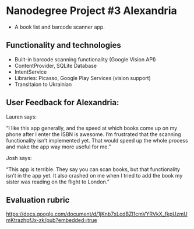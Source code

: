 # Nanodegree Project #3 Alexandria
* A book list and barcode scanner app.

## Functionality and technologies
* Built-in barcode scanning functionality (Google Vision API)
* ContentProvider, SQLite Database
* IntentService
* Libraries: Picasso, Google Play Services (vision support)
* Transltaion to Ukrainian

## User Feedback for Alexandria:

Lauren says:

“I like this app generally, and the speed at which books come up on my phone after I enter the ISBN is awesome. I’m frustrated that the scanning functionality isn’t implemented yet. That would speed up the whole process and make the app way more useful for me.”

Josh says:

“This app is terrible. They say you can scan books, but that functionality isn’t in the app yet. It also crashed on me when I tried to add the book my sister was reading on the flight to London.”

## Evaluation rubric
https://docs.google.com/document/d/1jKnb7xLcdBZl1cmVYRVkX_fkpUzmUmKtrazhpfJx-zk/pub?embedded=true
